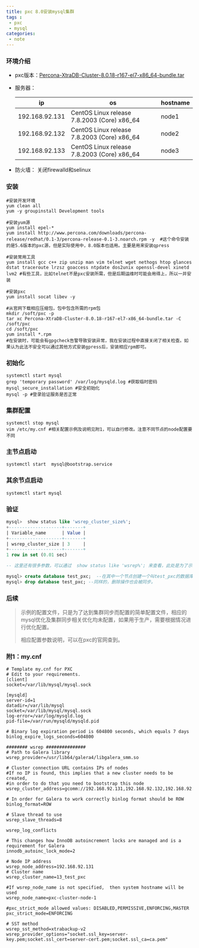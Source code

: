 ```yaml
---
title: pxc 8.0安装mysql集群
tags :
 - pxc
 - mysql
categories:
 - note 
---
```



### 环境介绍

* pxc版本：[Percona-XtraDB-Cluster-8.0.18-r167-el7-x86_64-bundle.tar](https://www.percona.com/downloads/Percona-XtraDB-Cluster-LATEST/)

* 服务器：

	ip|os|hostname
	-|-|-
	192.168.92.131|CentOS Linux release 7.8.2003 (Core)  x86_64 |node1
	192.168.92.132|CentOS Linux release 7.8.2003 (Core)  x86_64 |node2
	192.168.92.133|CentOS Linux release 7.8.2003 (Core)  x86_64 |node3

* 防火墙： 关闭firewalld和selinux
<!--more-->
### 安装

```shell
#安装开发环境
yum clean all
yum -y groupinstall Development tools

#安装yum源
yum install epel-*
yum install http://www.percona.com/downloads/percona-release/redhat/0.1-3/percona-release-0.1-3.noarch.rpm -y  #这个命令安装的是5.6版本的pxc源，但是实际使用中，8.0版本也适用。主要是用来安装qpress

#安装常用工具
yum install gcc c++ zip unzip man vim telnet wget nethogs htop glances dstat traceroute lrzsz goaccess ntpdate dos2unix openssl-devel xinetd lvm2 #有些工具，比如telnet不是pxc安装所需，但是后期运维时可能会用得上，所以一并安装

#安装pxc
yum install socat libev -y

#从官网下载相应压缩包，包中包含所需的rpm包
mkdir /soft/pxc -p
tar xc Percona-XtraDB-Cluster-8.0.18-r167-el7-x86_64-bundle.tar -C /soft/pxc 
cd /soft/pxc
yum install *.rpm
#在安装时，可能会有gpgcheck告警导致安装异常，我在安装过程中直接关闭了相关检查。如果认为此法不安全可以通过其他方式安装gpress后，安装相应rpm即可。
```



### 初始化

```shell
systemctl start mysql
grep 'temporary password' /var/log/mysqld.log #获取临时密码
mysql_secure_installation #安全初始化
mysql -p #登录验证服务是否正常
```



### 集群配置

```shell
systemctl stop mysql
vim /etc/my.cnf #相关配置示例及说明见附1，可以自行修改。注意不同节点的node配置要不同
```



### 主节点启动

```shell
systemctl start  mysql@bootstrap.service
```



### 其余节点启动

```shell
systemctl start mysql
```



### 验证

```sql
mysql>  show status like 'wsrep_cluster_size%';
+--------------------+-------+
| Variable_name      | Value |
+--------------------+-------+
| wsrep_cluster_size | 3     |
+--------------------+-------+
1 row in set (0.01 sec)

-- 这里还有很多参数，可以通过  show status like 'wsrep%'; 来查看，此处是为了示例，单独查看的集群节点个数

mysql> create database test_pxc;  --在其中一个节点创建一个叫test_pxc的数据库，在其他节点中也会有新的数据库被创建。
mysql> drop database test_pxc; --同样的，删除操作也会被同步。
```



### 后续

> 示例的配置文件，只是为了达到集群同步而配置的简单配置文件，相应的mysql优化及集群同步相关优化均未配置，如果用于生产，需要根据情况进行优化配置。
>
> 相应配置参数说明，可以在pxc的官网查到。



### 附1：my.cnf

```shell
# Template my.cnf for PXC
# Edit to your requirements.
[client]
socket=/var/lib/mysql/mysql.sock

[mysqld]
server-id=1
datadir=/var/lib/mysql
socket=/var/lib/mysql/mysql.sock
log-error=/var/log/mysqld.log
pid-file=/var/run/mysqld/mysqld.pid

# Binary log expiration period is 604800 seconds, which equals 7 days
binlog_expire_logs_seconds=604800

######## wsrep ###############
# Path to Galera library
wsrep_provider=/usr/lib64/galera4/libgalera_smm.so

# Cluster connection URL contains IPs of nodes
#If no IP is found, this implies that a new cluster needs to be created,
#in order to do that you need to bootstrap this node
wsrep_cluster_address=gcomm://192.168.92.131,192.168.92.132,192.168.92.133

# In order for Galera to work correctly binlog format should be ROW
binlog_format=ROW

# Slave thread to use
wsrep_slave_threads=8

wsrep_log_conflicts

# This changes how InnoDB autoincrement locks are managed and is a requirement for Galera
innodb_autoinc_lock_mode=2

# Node IP address
wsrep_node_address=192.168.92.131
# Cluster name
wsrep_cluster_name=13_test_pxc

#If wsrep_node_name is not specified,  then system hostname will be used
wsrep_node_name=pxc-cluster-node-1

#pxc_strict_mode allowed values: DISABLED,PERMISSIVE,ENFORCING,MASTER
pxc_strict_mode=ENFORCING

# SST method
wsrep_sst_method=xtrabackup-v2
wsrep_provider_options="socket.ssl_key=server-key.pem;socket.ssl_cert=server-cert.pem;socket.ssl_ca=ca.pem"
```

